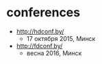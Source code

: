 # conferences

- http://hdconf.by/
  - 17 октября 2015, Минск
- http://fdconf.by/
  - весна 2016, Минск
